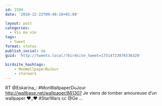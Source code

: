 ```yaml
---
id: 2394
date: '2010-12-22T09:40:10+01:00'

layout: post
categories:
  - Vis ma vie
tags:
  - tweet
format: status
publish_social: no
guid: 'http://tweets.local/?birdsite_tweet=17514723876536320'

birdsite_hashtags:
    - MonWallpaperDuJour
    - starwars
---
```


RT @Eskarina\_: #MonWallpaperDuJour http://wallbase.net/wallpaper/861307 Je viens de tomber amoureuse d’un wallpaper ♥\_♥ #StarWars cc @Ge …